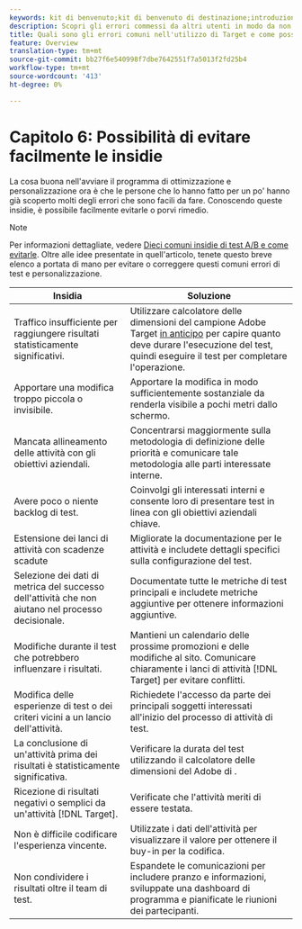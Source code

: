 ```yaml
---
keywords: kit di benvenuto;kit di benvenuto di destinazione;introduzione;introduzione;guida introduttiva
description: Scopri gli errori commessi da altri utenti in modo da non creare gli stessi errori quando utilizzi  Adobe Target come parte della tua strategia di test e personalizzazione.
title: Quali sono gli errori comuni nell'utilizzo di Target e come posso evitarli?
feature: Overview
translation-type: tm+mt
source-git-commit: bb27f6e540998f7dbe7642551f7a5013f2fd25b4
workflow-type: tm+mt
source-wordcount: '413'
ht-degree: 0%

---
```



# Capitolo 6: Possibilità di evitare facilmente le insidie

La cosa buona nell&#39;avviare il programma di ottimizzazione e personalizzazione ora è che le persone che lo hanno fatto per un po&#39; hanno già scoperto molti degli errori che sono facili da fare. Conoscendo queste insidie, è possibile facilmente evitarle o porvi rimedio.

>[!NOTE]
>
>Per informazioni dettagliate, vedere [Dieci comuni insidie di test A/B e come evitarle](/help/c-activities/t-test-ab/common-ab-testing-pitfalls.md). Oltre alle idee presentate in quell&#39;articolo, tenete questo breve elenco a portata di mano per evitare o correggere questi comuni errori di test e personalizzazione.

| Insidia | Soluzione |
| --- | --- |
| Traffico insufficiente per raggiungere risultati statisticamente significativi. | Utilizzare  calcolatore delle dimensioni del campione Adobe Target [in anticipo](https://docs.adobe.com/content/target-microsite/testcalculator.html) per capire quanto deve durare l&#39;esecuzione del test, quindi eseguire il test per completare l&#39;operazione. |
| Apportare una modifica troppo piccola o invisibile. | Apportare la modifica in modo sufficientemente sostanziale da renderla visibile a pochi metri dallo schermo. |
| Mancata allineamento delle attività con gli obiettivi aziendali. | Concentrarsi maggiormente sulla metodologia di definizione delle priorità e comunicare tale metodologia alle parti interessate interne. |
| Avere poco o niente backlog di test. | Coinvolgi gli interessati interni e consente loro di presentare test in linea con gli obiettivi aziendali chiave. |
| Estensione dei lanci di attività con scadenze scadute | Migliorate la documentazione per le attività e includete dettagli specifici sulla configurazione del test. |
| Selezione dei dati di metrica del successo dell&#39;attività che non aiutano nel processo decisionale. | Documentate tutte le metriche di test principali e includete metriche aggiuntive per ottenere informazioni aggiuntive. |
| Modifiche durante il test che potrebbero influenzare i risultati. | Mantieni un calendario delle prossime promozioni e delle modifiche al sito. Comunicare chiaramente i lanci di attività [!DNL Target] per evitare conflitti. |
| Modifica delle esperienze di test o dei criteri vicini a un lancio dell&#39;attività. | Richiedete l&#39;accesso da parte dei principali soggetti interessati all&#39;inizio del processo di attività di test. |
| La conclusione di un&#39;attività prima dei risultati è statisticamente significativa. | Verificare la durata del test utilizzando il calcolatore delle dimensioni del Adobe di  [](https://docs.adobe.com/content/target-microsite/testcalculator.html). |
| Ricezione di risultati negativi o semplici da un&#39;attività [!DNL Target]. | Verificate che l&#39;attività meriti di essere testata. |
| Non è difficile codificare l&#39;esperienza vincente. | Utilizzate i dati dell&#39;attività per visualizzare il valore per ottenere il buy-in per la codifica. |
| Non condividere i risultati oltre il team di test. | Espandete le comunicazioni per includere pranzo e informazioni, sviluppate una dashboard di programma e pianificate le riunioni dei partecipanti. |